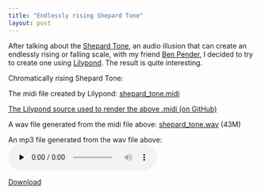 ```yaml
---
title: "Endlessly rising Shepard Tone"
layout: post
---
```


After talking about the <a href="http://en.wikipedia.org/wiki/Shepard_tone">Shepard Tone</a>, an audio illusion that can create an endlessly rising or falling scale, with my friend <a href="http://www.benjaminpender.com/">Ben Pender</a>, I decided to try to create one using <a href="http://lilypond.org/web/">Lilypond</a>. The result is quite interesting.

Chromatically rising Shepard Tone:

The midi file created by Lilypond: <a href="/uploads/2009/03/shepard_tone.midi">shepard_tone.midi</a>

<a href="https://github.com/captbaritone/eldredge-shepard_tone">The Lilypond source used to render the above .midi (on GitHub)</a>

A wav file generated from the midi file above: <a title="Download as .wav" href="/uploads/2009/03/shepard_tone.wav">shepard_tone.wav</a> (43M)

An mp3 file generated from the wav file above:<br />
<audio id="wp_mep_1" src="/uploads/2009/03/shepard_tone.mp3" type="audio/mp3"    controls="controls" preload="none"  ></audio>

<a href="/uploads/2009/03/shepard_tone.mp3">Download</a>
